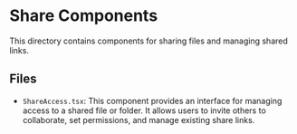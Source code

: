 # Share Components

This directory contains components for sharing files and managing shared links.

## Files

*   `ShareAccess.tsx`: This component provides an interface for managing access to a shared file or folder. It allows users to invite others to collaborate, set permissions, and manage existing share links.
